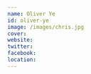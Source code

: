 ```yaml
---
name: Oliver Ye
id: oliver-ye
image: /images/chris.jpg
cover:
website:
twitter: 
facebook:
location: 
---
```

